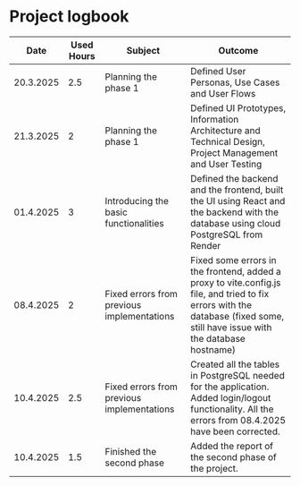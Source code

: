# Project logbook

| Date       | Used Hours | Subject                                  | Outcome |
|------------|------------|------------------------------------------|---------|
| 20.3.2025  | 2.5        | Planning the phase 1                     | Defined User Personas, Use Cases and User Flows |
| 21.3.2025  | 2          | Planning the phase 1                     | Defined UI Prototypes, Information Architecture and Technical Design, Project Management and User Testing |
| 01.4.2025  | 3          | Introducing the basic functionalities    | Defined the backend and the frontend, built the UI using React and the backend with the database using cloud PostgreSQL from Render |
| 08.4.2025  | 2          | Fixed errors from previous implementations | Fixed some errors in the frontend, added a proxy to vite.config.js file, and tried to fix errors with the database (fixed some, still have issue with the database hostname) |
| 10.4.2025  | 2.5          | Fixed errors from previous implementations | Created all the tables in PostgreSQL needed for the application. Added login/logout functionality. All the errors from 08.4.2025 have been corrected.  |
| 10.4.2025  | 1.5          | Finished the second phase | Added the report of the second phase of the project. |